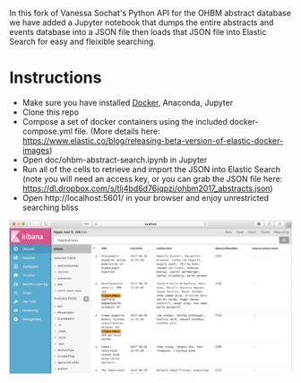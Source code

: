 
In this fork of Vanessa Sochat's Python API for the OHBM abstract database we have added a Jupyter notebook that dumps the entire abstracts and events database into a JSON file then loads that JSON file into Elastic Search for easy and fleixible searching.

# Instructions
* Make sure you have installed [Docker](http://docker.com), Anaconda, Jupyter
* Clone this repo
* Compose a set of docker containers using the included docker-compose.yml file. (More details here: https://www.elastic.co/blog/releasing-beta-version-of-elastic-docker-images)
* Open doc/ohbm-abstract-search.ipynb in Jupyter
* Run all of the cells to retrieve and import the JSON into Elastic Search (note you will need an access key, or you can grab the JSON file here: https://dl.dropbox.com/s/tlj4bd6d76jqpzi/ohbm2017_abstracts.json)
* Open http://localhost:5601/ in your browser and enjoy unrestricted searching bliss



![Kibana/Elastic Search](doc/screenshot.png "Kibana/Elastic Search screenshot")

